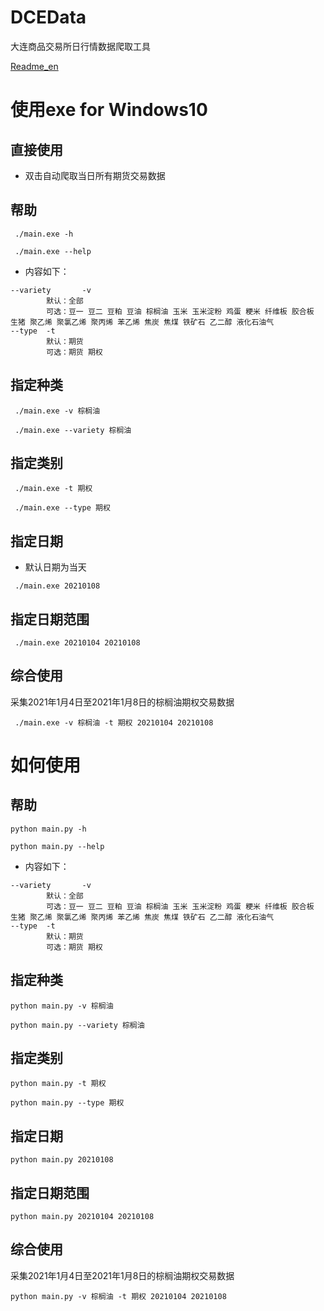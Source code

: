 # DCEData
大连商品交易所日行情数据爬取工具

[Readme_en](README_en.md)

# 使用exe for Windows10
## 直接使用
- 双击自动爬取当日所有期货交易数据 
## 帮助
```shell script
 ./main.exe -h
```
```shell script
 ./main.exe --help
```
- 内容如下：
```shell script
--variety       -v
        默认：全部
        可选：豆一 豆二 豆粕 豆油 棕榈油 玉米 玉米淀粉 鸡蛋 粳米 纤维板 胶合板 生猪 聚乙烯 聚氯乙烯 聚丙烯 苯乙烯 焦炭 焦煤 铁矿石 乙二醇 液化石油气
--type  -t
        默认：期货
        可选：期货 期权
```
## 指定种类
```shell script
 ./main.exe -v 棕榈油
```
```shell script
 ./main.exe --variety 棕榈油
```
## 指定类别
```shell script
 ./main.exe -t 期权
```
```shell script
 ./main.exe --type 期权
```
## 指定日期
- 默认日期为当天
```shell script
 ./main.exe 20210108
```
## 指定日期范围
```shell script
 ./main.exe 20210104 20210108
```
## 综合使用
采集2021年1月4日至2021年1月8日的棕榈油期权交易数据
```shell script
 ./main.exe -v 棕榈油 -t 期权 20210104 20210108
```


# 如何使用
## 帮助
```shell script
python main.py -h
```
```shell script
python main.py --help
```
- 内容如下：
```shell script
--variety       -v
        默认：全部
        可选：豆一 豆二 豆粕 豆油 棕榈油 玉米 玉米淀粉 鸡蛋 粳米 纤维板 胶合板 生猪 聚乙烯 聚氯乙烯 聚丙烯 苯乙烯 焦炭 焦煤 铁矿石 乙二醇 液化石油气
--type  -t
        默认：期货
        可选：期货 期权
```
## 指定种类
```shell script
python main.py -v 棕榈油
```
```shell script
python main.py --variety 棕榈油
```
## 指定类别
```shell script
python main.py -t 期权
```
```shell script
python main.py --type 期权
```
## 指定日期
```shell script
python main.py 20210108
```
## 指定日期范围
```shell script
python main.py 20210104 20210108
```
## 综合使用
采集2021年1月4日至2021年1月8日的棕榈油期权交易数据
```shell script
python main.py -v 棕榈油 -t 期权 20210104 20210108
```
